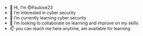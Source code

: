 - 👋 Hi, I’m @Paulove23
- 👀 I’m interested in cyber security
- 🌱 I’m currently learning cyber security
- 💞️ I’m looking to collaborate on learning and improve on my skills
- 📫 you can reach me here anytime, am available for learning

<!---
Paulove23/Paulove23 is a ✨ special ✨ repository because its `README.md` (this file) appears on your GitHub profile.
You can click the Preview link to take a look at your changes.
--->
